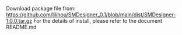 Download package file from: https://github.com/lilihou/SMDesigner_0.1/blob/main/dist/SMDesigner-1.0.0.tar.gz
For the details of install, please refer to the document README.md
